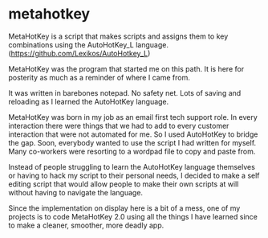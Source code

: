 # metahotkey

MetaHotKey is a script that makes scripts and assigns them to key combinations using the AutoHotKey_L language. (https://github.com/Lexikos/AutoHotkey_L)

MetaHotKey was the program that started me on this path. It is here for posterity as much as a reminder of where I came from.

It was written in barebones notepad. No safety net. Lots of saving and reloading as I learned the AutoHotKey language.

MetaHotKey was born in my job as an email first tech support role. In every interaction there were things that we had to add to every customer interaction that were not automated for me. So I used AutoHotKey to bridge the gap. Soon, everybody wanted to use the script I had written for myself. Many co-workers were resorting to a wordpad file to copy and paste from.

Instead of people struggling to learn the AutoHotKey language themselves or having to hack my script to their personal needs, I decided to make a self editing script that would allow people to make their own scripts at will without having to navigate the language.

Since the implementation on display here is a bit of a mess, one of my projects is to code MetaHotKey 2.0 using all the things I have learned since to make a cleaner, smoother, more deadly app.

